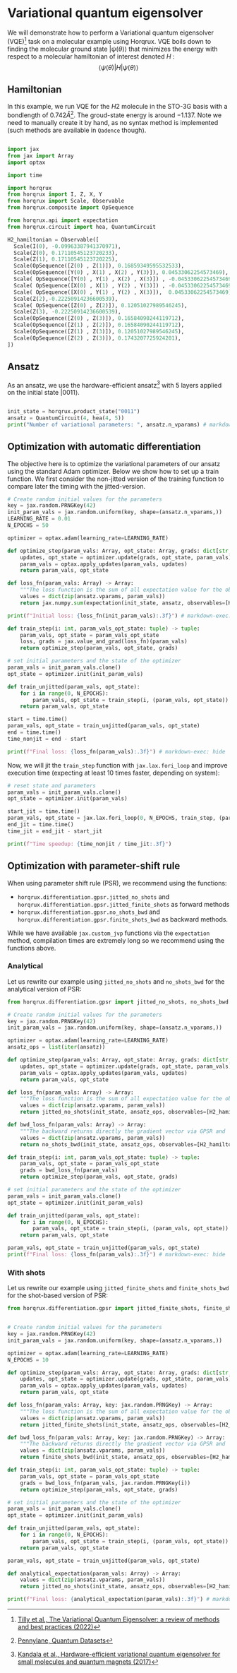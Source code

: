 # Variational quantum eigensolver

We will demonstrate how to perform a Variational quantum eigensolver (VQE)[^1] task on a molecular example using Horqrux.
VQE boils down to finding the molecular ground state $| \psi(\theta) \rangle$ that minimizes the energy with respect to a molecular hamiltonian of interest denoted $H$ :
$$\langle \psi(\theta) | H | \psi(\theta) \rangle$$

## Hamiltonian

In this example, we run VQE for the $H2$ molecule in the STO-3G basis with a bondlength of $0.742 \mathring{A}$[^2]. The groud-state energy is around $-1.137$.
Note we need to manually create it by hand, as no syntax method is implemented (such methods are available in `Qadence` though).

```python exec="on" source="material-block" session="vqe"

import jax
from jax import Array
import optax

import time

import horqrux
from horqrux import I, Z, X, Y
from horqrux import Scale, Observable
from horqrux.composite import OpSequence

from horqrux.api import expectation
from horqrux.circuit import hea, QuantumCircuit

H2_hamiltonian = Observable([
  Scale(I(0), -0.09963387941370971),
  Scale(Z(0), 0.17110545123720233),
  Scale(Z(1), 0.17110545123720225),
  Scale(OpSequence([Z(0) , Z(1)]), 0.16859349595532533),
  Scale(OpSequence([Y(0) , X(1) , X(2) , Y(3)]), 0.04533062254573469),
  Scale( OpSequence([Y(0) , Y(1) , X(2) , X(3)]) , -0.04533062254573469),
  Scale( OpSequence([X(0) , X(1) , Y(2) , Y(3)]) , -0.04533062254573469),
  Scale( OpSequence([X(0) , Y(1) , Y(2) , X(3)]),  0.04533062254573469),
  Scale(Z(2),-0.22250914236600539),
  Scale( OpSequence([Z(0) , Z(2)]), 0.12051027989546245),
  Scale(Z(3), -0.22250914236600539),
  Scale(OpSequence([Z(0) , Z(3)]), 0.16584090244119712),
  Scale(OpSequence([Z(1) , Z(2)]), 0.16584090244119712),
  Scale(OpSequence([Z(1) , Z(3)]), 0.12051027989546245),
  Scale(OpSequence([Z(2) , Z(3)]), 0.1743207725924201),
])

```

## Ansatz

As an ansatz, we use the hardware-efficient ansatz[^3] with $5$ layers applied on the initial state $| 0011 \rangle$.

```python exec="on" source="material-block" session="vqe"

init_state = horqrux.product_state("0011")
ansatz = QuantumCircuit(4, hea(4, 5))
print("Number of variational parameters: ", ansatz.n_vparams) # markdown-exec: hide

```

## Optimization with automatic differentiation

The objective here is to optimize the variational parameters of our ansatz using the standard Adam optimizer. Below we show how to set up a train function.
We first consider the non-jitted version of the training function to compare later the timing with the jitted-version.

```python exec="on" source="material-block" session="vqe"
# Create random initial values for the parameters
key = jax.random.PRNGKey(42)
init_param_vals = jax.random.uniform(key, shape=(ansatz.n_vparams,))
LEARNING_RATE = 0.01
N_EPOCHS = 50

optimizer = optax.adam(learning_rate=LEARNING_RATE)

def optimize_step(param_vals: Array, opt_state: Array, grads: dict[str, Array]) -> tuple:
    updates, opt_state = optimizer.update(grads, opt_state, param_vals)
    param_vals = optax.apply_updates(param_vals, updates)
    return param_vals, opt_state

def loss_fn(param_vals: Array) -> Array:
    """The loss function is the sum of all expectation value for the observable components."""
    values = dict(zip(ansatz.vparams, param_vals))
    return jax.numpy.sum(expectation(init_state, ansatz, observables=[H2_hamiltonian], values=values))

print(f"Initial loss: {loss_fn(init_param_vals):.3f}") # markdown-exec: hide

def train_step(i: int, param_vals_opt_state: tuple) -> tuple:
    param_vals, opt_state = param_vals_opt_state
    loss, grads = jax.value_and_grad(loss_fn)(param_vals)
    return optimize_step(param_vals, opt_state, grads)

# set initial parameters and the state of the optimizer
param_vals = init_param_vals.clone()
opt_state = optimizer.init(init_param_vals)

def train_unjitted(param_vals, opt_state):
    for i in range(0, N_EPOCHS):
        param_vals, opt_state = train_step(i, (param_vals, opt_state))
    return param_vals, opt_state

start = time.time()
param_vals, opt_state = train_unjitted(param_vals, opt_state)
end = time.time()
time_nonjit = end - start

print(f"Final loss: {loss_fn(param_vals):.3f}") # markdown-exec: hide

```

Now, we will jit the `train_step` function with `jax.lax.fori_loop` and improve execution time (expecting at least $10$ times faster, depending on system):

```python exec="on" source="material-block" session="vqe"
# reset state and parameters
param_vals = init_param_vals.clone()
opt_state = optimizer.init(param_vals)

start_jit = time.time()
param_vals, opt_state = jax.lax.fori_loop(0, N_EPOCHS, train_step, (param_vals, opt_state))
end_jit = time.time()
time_jit = end_jit - start_jit

print(f"Time speedup: {time_nonjit / time_jit:.3f}")

```

## Optimization with parameter-shift rule

When using parameter shift rule (PSR), we recommend using the functions:

- `horqrux.differentiation.gpsr.jitted_no_shots` and `horqrux.differentiation.gpsr.jitted_finite_shots` as forward methods
- `horqrux.differentiation.gpsr.no_shots_bwd` and `horqrux.differentiation.gpsr.finite_shots_bwd` as backward methods.

While we have available `jax.custom_jvp` functions via the `expectation` method, compilation times are extremely long
so we recommend using the functions above.

### Analytical

Let us rewrite our example using `jitted_no_shots` and `no_shots_bwd` for the analytical version of PSR:

```python exec="on" source="material-block" session="vqe"
from horqrux.differentiation.gpsr import jitted_no_shots, no_shots_bwd

# Create random initial values for the parameters
key = jax.random.PRNGKey(42)
init_param_vals = jax.random.uniform(key, shape=(ansatz.n_vparams,))

optimizer = optax.adam(learning_rate=LEARNING_RATE)
ansatz_ops = list(iter(ansatz))

def optimize_step(param_vals: Array, opt_state: Array, grads: dict[str, Array]) -> tuple:
    updates, opt_state = optimizer.update(grads, opt_state, param_vals)
    param_vals = optax.apply_updates(param_vals, updates)
    return param_vals, opt_state

def loss_fn(param_vals: Array) -> Array:
    """The loss function is the sum of all expectation value for the observable components."""
    values = dict(zip(ansatz.vparams, param_vals))
    return jitted_no_shots(init_state, ansatz_ops, observables=[H2_hamiltonian], values=values).sum()

def bwd_loss_fn(param_vals: Array) -> Array:
    """The backward returns directly the gradient vector via GPSR and `jitted_no_shots`."""
    values = dict(zip(ansatz.vparams, param_vals))
    return no_shots_bwd(init_state, ansatz_ops, observables=[H2_hamiltonian], values=values)

def train_step(i: int, param_vals_opt_state: tuple) -> tuple:
    param_vals, opt_state = param_vals_opt_state
    grads = bwd_loss_fn(param_vals)
    return optimize_step(param_vals, opt_state, grads)

# set initial parameters and the state of the optimizer
param_vals = init_param_vals.clone()
opt_state = optimizer.init(init_param_vals)

def train_unjitted(param_vals, opt_state):
    for i in range(0, N_EPOCHS):
        param_vals, opt_state = train_step(i, (param_vals, opt_state))
    return param_vals, opt_state

param_vals, opt_state = train_unjitted(param_vals, opt_state)
print(f"Final loss: {loss_fn(param_vals):.3f}") # markdown-exec: hide
```

### With shots

Let us rewrite our example using `jitted_finite_shots` and `finite_shots_bwd` for the shot-based version of PSR:

```python exec="on" source="material-block" session="vqe"
from horqrux.differentiation.gpsr import jitted_finite_shots, finite_shots_bwd


# Create random initial values for the parameters
key = jax.random.PRNGKey(42)
init_param_vals = jax.random.uniform(key, shape=(ansatz.n_vparams,))

optimizer = optax.adam(learning_rate=LEARNING_RATE)
N_EPOCHS = 10

def optimize_step(param_vals: Array, opt_state: Array, grads: dict[str, Array]) -> tuple:
    updates, opt_state = optimizer.update(grads, opt_state, param_vals)
    param_vals = optax.apply_updates(param_vals, updates)
    return param_vals, opt_state

def loss_fn(param_vals: Array, key: jax.random.PRNGKey) -> Array:
    """The loss function is the sum of all expectation value for the observable components."""
    values = dict(zip(ansatz.vparams, param_vals))
    return jitted_finite_shots(init_state, ansatz_ops, observables=[H2_hamiltonian], values=values, n_shots=10000, key=key).sum()

def bwd_loss_fn(param_vals: Array, key: jax.random.PRNGKey) -> Array:
    """The backward returns directly the gradient vector via GPSR and `jitted_no_shots`."""
    values = dict(zip(ansatz.vparams, param_vals))
    return finite_shots_bwd(init_state, ansatz_ops, observables=[H2_hamiltonian], values=values, n_shots=10000, key=key)

def train_step(i: int, param_vals_opt_state: tuple) -> tuple:
    param_vals, opt_state = param_vals_opt_state
    grads = bwd_loss_fn(param_vals, jax.random.PRNGKey(i))
    return optimize_step(param_vals, opt_state, grads)

# set initial parameters and the state of the optimizer
param_vals = init_param_vals.clone()
opt_state = optimizer.init(init_param_vals)

def train_unjitted(param_vals, opt_state):
    for i in range(0, N_EPOCHS):
        param_vals, opt_state = train_step(i, (param_vals, opt_state))
    return param_vals, opt_state

param_vals, opt_state = train_unjitted(param_vals, opt_state)

def analytical_expectation(param_vals: Array) -> Array:
    values = dict(zip(ansatz.vparams, param_vals))
    return jitted_no_shots(init_state, ansatz_ops, observables=[H2_hamiltonian], values=values).sum()

print(f"Final loss: {analytical_expectation(param_vals):.3f}") # markdown-exec: hide
```

[^1]: [Tilly et al., The Variational Quantum Eigensolver: a review of methods and best practices (2022)](https://arxiv.org/abs/2111.05176)
[^2]: [Pennylane, Quantum Datasets](https://docs.pennylane.ai/en/stable/introduction/data.html)
[^3]: [Kandala et al., Hardware-efficient variational quantum eigensolver for small molecules and quantum magnets (2017)](https://doi.org/10.1038/nature23879)
